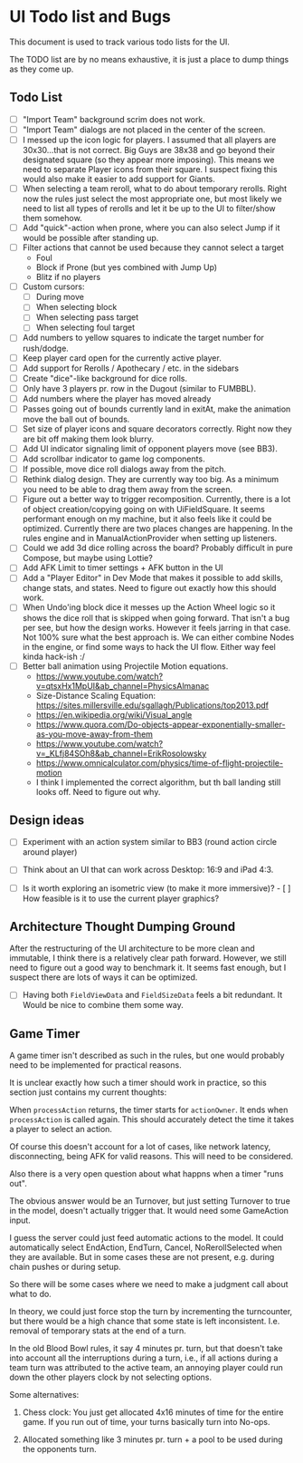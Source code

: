 # UI Todo list and Bugs

This document is used to track various todo lists for the UI.

The TODO list are by no means exhaustive, it is just a place to dump
things as they come up.


## Todo List
- [ ] "Import Team" background scrim does not work.
- [ ] "Import Team" dialogs are not placed in the center of the screen.
- [ ] I messed up the icon logic for players. I assumed that all players are 30x30...that is not correct.
      Big Guys are 38x38 and go beyond their designated square (so they appear more imposing).
      This means we need to separate Player icons from their square. I suspect fixing this would also 
      make it easier to add support for Giants.
- [ ] When selecting a team reroll, what to do about temporary rerolls.
      Right now the rules just select the most appropriate one, but most likely we need 
      to list all types of rerolls and let it be up to the UI to filter/show them somehow.
- [ ] Add "quick"-action when prone, where you can also select Jump if it would be 
      possible after standing up.
- [ ] Filter actions that cannot be used because they cannot select a target
  - Foul
  - Block if Prone (but yes combined with Jump Up)
  - Blitz if no players
- [ ] Custom cursors:
  - [ ] During move
  - [ ] When selecting block
  - [ ] When selecting pass target
  - [ ] When selecting foul target
- [ ] Add numbers to yellow squares to indicate the target number for rush/dodge.
- [ ] Keep player card open for the currently active player.
- [ ] Add support for Rerolls / Apothecary / etc. in the sidebars
- [ ] Create "dice"-like background for dice rolls.
- [ ] Only have 3 players pr. row in the Dugout (similar to FUMBBL).
- [ ] Add numbers where the player has moved already
- [ ] Passes going out of bounds currently land in exitAt, make the animation move the
      ball out of bounds.
- [ ] Set size of player icons and square decorators correctly. Right now they are bit off making them look blurry.
- [ ] Add UI indicator signaling limit of opponent players move (see BB3).
- [ ] Add scrollbar indicator to game log components.
- [ ] If possible, move dice roll dialogs away from the pitch.
- [ ] Rethink dialog design. They are currently way too big. As a minimum
      you need to be able to drag them away from the screen.
- [ ] Figure out a better way to trigger recomposition. Currently, there is a lot of
      object creation/copying going on with UiFieldSquare. It seems performant enough
      on my machine, but it also feels like it could be optimized. Currently there
      are two places changes are happening. In the rules engine and in 
      ManualActionProvider when setting up listeners.
- [ ] Could we add 3d dice rolling across the board? Probably difficult in pure Compose, but maybe using Lottie?
- [ ] Add AFK Limit to timer settings + AFK button in the UI
- [ ] Add a "Player Editor" in Dev Mode that makes it possible to add skills, change stats, and states.
      Need to figure out exactly how this should work.
- [ ] When Undo'ing block dice it messes up the Action Wheel logic so it shows the dice roll that is skipped when going
      forward. That isn't a bug per see, but how the design works. However it feels jarring in that case. Not 100% sure
      what the best approach is. We can either combine Nodes in the engine, or find some ways to hack the UI flow.
      Either way feel kinda hack-ish :/
- [ ] Better ball animation using Projectile Motion equations.
    - https://www.youtube.com/watch?v=qtsxHx1MpUI&ab_channel=PhysicsAlmanac
    - Size-Distance Scaling Equation: https://sites.millersville.edu/sgallagh/Publications/top2013.pdf
    - https://en.wikipedia.org/wiki/Visual_angle
    - https://www.quora.com/Do-objects-appear-exponentially-smaller-as-you-move-away-from-them
    - https://www.youtube.com/watch?v=_KLfj84SOh8&ab_channel=ErikRosolowsky
    - https://www.omnicalculator.com/physics/time-of-flight-projectile-motion
    - I think I implemented the correct algorithm, but th ball landing still looks off. Need to figure out why.


## Design ideas

- [ ] Experiment with an action system similar to BB3 (round action circle around player)
- [ ] Think about an UI that can work across Desktop: 16:9 and iPad 4:3.
- [ ] Is it worth exploring an isometric view (to make it more immersive)? 
      - [ ] How feasible is it to use the current player graphics?


## Architecture Thought Dumping Ground

After the restructuring of the UI architecture to be more clean and immutable, I think there 
is a relatively clear path forward. However, we still need to figure out a good way to benchmark it.
It seems fast enough, but I suspect there are lots of ways it can be optimized. 

- [ ] Having both `FieldViewData` and `FieldSizeData` feels a bit redundant. It
      Would be nice to combine them some way.


## Game Timer

A game timer isn't described as such in the rules, but one would probably need to
be implemented for practical reasons.

It is unclear exactly how such a timer should work in practice, so this
section just contains my current thoughts:

When `processAction` returns, the timer starts for `actionOwner`. It ends when
`processAction` is called again. This should accurately detect the time
it takes a player to select an action.

Of course this doesn't account for a lot of cases, like network latency, disconnecting,
being AFK for valid reasons. This will need to be considered.

Also there is a very open question about what happns when a timer "runs out".

The obvious answer would be an Turnover, but just setting Turnover to true
in the model, doesn't actually trigger that. It would need some GameAction input.

I guess the server could just feed automatic actions to the model. It could
automatically select EndAction, EndTurn, Cancel, NoRerollSelected when they
are available. But in some cases these are not present, e.g. during chain pushes
or during setup.

So there will be some cases where we need to make a judgment call about what
to do.

In theory, we could just force stop the turn by incrementing the turncounter,
but there would be a high chance that some state is left inconsistent. I.e.
removal of temporary stats at the end of a turn.

In the old Blood Bowl rules, it say 4 minutes pr. turn, but that doesn't take
into account all the interruptions during a turn, i.e., if all actions during
a team turn was attributed to the active team, an annoying player could run
down the other players clock by not selecting options.

Some alternatives:

1. Chess clock: You just get allocated 4x16 minutes of time for the entire game.
   If you run out of time, your turns basically turn into No-ops.

2. Allocated something like 3 minutes pr. turn + a pool to be used during the
   opponents turn.









